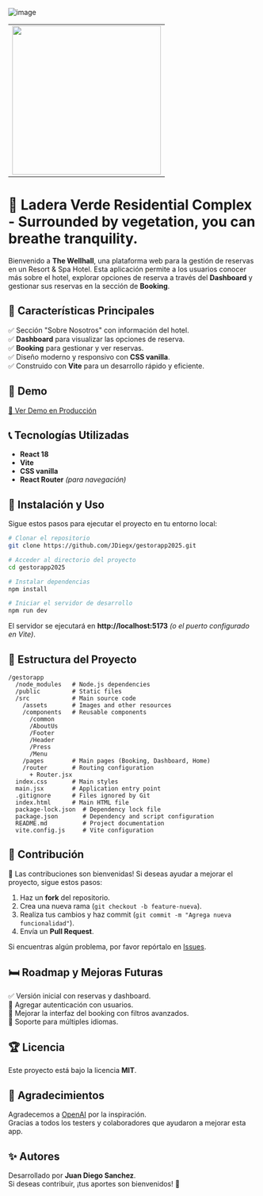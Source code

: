 ![image](https://github.com/user-attachments/assets/ae1db04f-327c-4b5f-8f79-90c52e984e96)
<table>
  <tr>
    <td><img src="https://github.com/user-attachments/assets/cdf0458d-081e-4eb0-884b-997568b52694" width="300"></td>
  </tr>
</table>

# 🏨 Ladera Verde Residential Complex - Surrounded by vegetation, you can breathe tranquility.

Bienvenido a **The Wellhall**, una plataforma web para la gestión de reservas en un Resort & Spa Hotel. Esta aplicación permite a los usuarios conocer más sobre el hotel, explorar opciones de reserva a través del **Dashboard** y gestionar sus reservas en la sección de **Booking**.

## 🌟 Características Principales

✅ Sección "Sobre Nosotros" con información del hotel.  
✅ **Dashboard** para visualizar las opciones de reserva.  
✅ **Booking** para gestionar y ver reservas.  
✅ Diseño moderno y responsivo con **CSS vanilla**.  
✅ Construido con **Vite** para un desarrollo rápido y eficiente.  

## 🚀 Demo

[🔗 Ver Demo en Producción](https://thewellhall-resort-spahotel.vercel.app/)

## 📞 Tecnologías Utilizadas

- **React 18**
- **Vite**
- **CSS vanilla**
- **React Router** *(para navegación)*

## 🔧 Instalación y Uso

Sigue estos pasos para ejecutar el proyecto en tu entorno local:

```bash
# Clonar el repositorio
git clone https://github.com/JDiegx/gestorapp2025.git

# Acceder al directorio del proyecto
cd gestorapp2025

# Instalar dependencias
npm install

# Iniciar el servidor de desarrollo
npm run dev
```

El servidor se ejecutará en **http://localhost:5173** *(o el puerto configurado en Vite)*.

## 📂 Estructura del Proyecto

```
/gestorapp
  /node_modules   # Node.js dependencies
  /public         # Static files
  /src            # Main source code
    /assets       # Images and other resources
    /components   # Reusable components
      /common
      /AboutUs
      /Footer
      /Header
      /Press
      /Menu
    /pages        # Main pages (Booking, Dashboard, Home)
    /router       # Routing configuration
      + Router.jsx
  index.css       # Main styles
  main.jsx        # Application entry point
  .gitignore      # Files ignored by Git
  index.html      # Main HTML file
  package-lock.json  # Dependency lock file
  package.json       # Dependency and script configuration
  README.md          # Project documentation
  vite.config.js     # Vite configuration
```

## 💌 Contribución

💪 Las contribuciones son bienvenidas! Si deseas ayudar a mejorar el proyecto, sigue estos pasos:

1. Haz un **fork** del repositorio.  
2. Crea una nueva rama (`git checkout -b feature-nueva`).  
3. Realiza tus cambios y haz commit (`git commit -m "Agrega nueva funcionalidad"`).  
4. Envía un **Pull Request**.  

Si encuentras algún problema, por favor repórtalo en [Issues](https://github.com/JDiegx/gestorapp2025/issues).  

## 🛏️ Roadmap y Mejoras Futuras

✅ Versión inicial con reservas y dashboard.  
🔳 Agregar autenticación con usuarios.  
🔳 Mejorar la interfaz del booking con filtros avanzados.  
🔳 Soporte para múltiples idiomas.  

## 🏆 Licencia

Este proyecto está bajo la licencia **MIT**.

## 🎉 Agradecimientos

Agradecemos a [OpenAI](https://openai.com) por la inspiración.  
Gracias a todos los testers y colaboradores que ayudaron a mejorar esta app.  

## ✨ Autores

Desarrollado por **Juan Diego Sanchez**.  
Si deseas contribuir, ¡tus aportes son bienvenidos! 🚀

